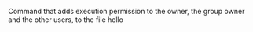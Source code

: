 Command that adds execution permission to the owner, the group owner and the other users, to the file hello
